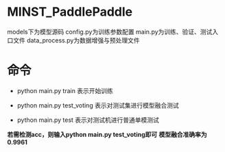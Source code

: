 # MINST_PaddlePaddle

models下为模型源码
config.py为训练参数配置
main.py为训练、验证、测试入口文件
data_process.py为数据增强与预处理文件

# 命令

- python main.py train 表示开始训练

- python main.py test_voting 表示对测试集进行模型融合测试

- python main.py test 表示对测试机进行普通单模测试


**若需检测acc，则输入python main.py test_voting即可**
**模型融合准确率为0.9961**